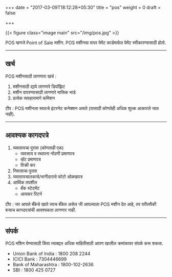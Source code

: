 +++
date = "2017-03-09T18:12:28+05:30"
title = "pos"
weight = 0
draft = false

+++

{{< figure class="image main" src="/img/pos.jpg" >}}

POS म्हणजे Point of Sale मशीन. POS मशीनचा वापर पेमेंट कार्डमार्फत पेमेंट स्वीकारण्यासाठी होतो.

---
## खर्च 
POS मशीनसाठी लागणारा खर्च : 

1. मशीनसाठी द्यावे लागणारे डिपॉझिट 
2. मशीन वापरण्यासाठी लागणारे मासिक भाडे 
3. प्रत्येक व्यवहारामागे कमिशन 

टीप : POS मशीनला स्वतःचे इंटरनेट कनेक्शन असते (यासाठी कोणतेही अधिक शुल्क आकारले जात नाही).

---
## आवश्यक कागदपत्रे 

1. व्यवसायचा पुरावा (कोणताही एक)
	* व्यवसाय व स्थापना नोंदणी प्रमाणपत्र
	* व्हॅट प्रमाणपत्र
	* विक्री कर
2. निवासाचा पुरावा 
3. व्यवसायचालकाचे/भागीदाराचे फोटो ओळखपत्र 
4. आर्थिक तपशील 
	* बँक स्टेटमेंट
	* आयकर रिटर्न

टीप : जर आपले बँकेचे खाते त्याच बँकेत असेल जी आपल्याला POS मशीन देत आहे, तर वरीलपैकी बऱ्याच कागदपत्रांची आवश्यकता लागणार नाही.

---
## संपर्क
POS मशिन घेण्यासाठी किंवा त्याबद्दल अधिक माहितीसाठी आपण खालील क्रमांकावर संपर्क करू शकता. 

- Union Bank of India : 1800 208 2244
- ICICI Bank : 7304446699
- Bank of Maharashtra : 1800-102-2636
- SBI : 1800 425 0727